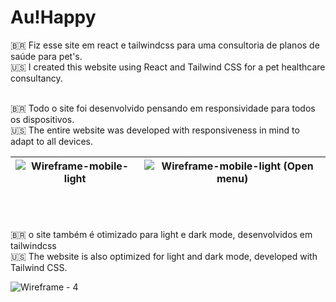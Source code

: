 # Au!Happy
🇧🇷 Fiz esse site em react e tailwindcss para uma consultoria de planos de saúde para pet's.<br>
🇺🇸 I created this website using React and Tailwind CSS for a pet healthcare consultancy.<br><br>


🇧🇷 Todo o site foi desenvolvido pensando em responsividade para todos os dispositivos. <br>
🇺🇸 The entire website was developed with responsiveness in mind to adapt to all devices.<br>

| ![Wireframe-mobile-light](https://github.com/igorbraganca2003/auhappy/assets/61918994/1747d59f-1303-4c3a-9120-01da378ead9f) | ![Wireframe-mobile-light (Open menu)](https://github.com/igorbraganca2003/auhappy/assets/61918994/7a4d3f80-c1d7-47dc-b452-e4de6f76ea91) | 
| --- | --- |


<br><br><br> 🇧🇷 o site também é otimizado para light e dark mode, desenvolvidos em tailwindcss <br>
🇺🇸 The website is also optimized for light and dark mode, developed with Tailwind CSS.<br>

![Wireframe - 4](https://github.com/igorbraganca2003/auhappy/assets/61918994/affda2e5-0adb-43e5-9f95-407519c55828)

